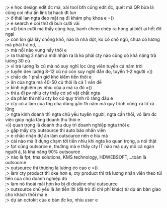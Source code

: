 ;> e học design edit đc mà, xài tool bth cũng edit đc, quét mã QR bừa là cũng coi như ấn link bị hack đt lun<br>
;> ở thái lan ngta đeo mặt nạ đi khám phụ khoa e =))<br>
;> e search e coi thử đi bùn cười vãi<br>
;> =)) bùn cười mà thấy cũng hay, banh chem chép ra hong ai biết ai hết đỡ ngại<br>
;> con lòn già lấy chồng khổ, nào là nhà dột, ko có chỗ ngủ, chưa có lương mà phải trả nợ,...<br>
;> mà nồi nào vung nấy thôi e<br>
;> ra trường 2 năm a mới nhận ra là ko phải cty nào cũng có khả năng trả lương 30 củ<br>
;> vì trả lương 1x củ mà nó suy nghĩ lọc ứng viên tuyển cả năm trời<br>
;> tuyển dev lương 8-12 củ nó còn suy nghĩ đắn đo, tuyển 1-2 người =))<br>
;> chắc do 1 phần giờ khó kiếm tiền thôi e<br>
;> ăn của ngta mà 40-50 củ thôi là cả 1 vấn đề<br>
;> kinh nghiệm pv nhìu của a mà ra đó =))<br>
;> thì a đi pv nhìu cty thấy cơ sở vật chất ngta<br>
;> đa phần thì nhìu cty ko có quy trình rõ ràng đâu e<br>
;> cty cũ a làm của thg cha dũng gần 15 năm mà quy trình cũng xà lơ xà lững<br>
;> ngta kinh doanh thì ngta chủ yếu tuyển người, ngta cần thôi, vô làm đc việc giúp ngta tăng doanh thu thôi e<br>
=)) quan trọng là doanh thu duy trì doanh nghiệp ngta thôi e<br>
;> gặp mấy cty outsource thì auto bào nhân viên<br>
;> e chắc nhận dự án làm outsource nên e hỉu mà<br>
;> cái nào mà ít dụng chạm tới tiền nhìu khi ngta ko quan trọng, a nói thật<br>
;> fpt cũng outsorce e, thường mà e thấy cty IT nào mà quy mô cả ngàn người á, là khả năng 90% outsource<br>
;> nào là fpt, tma solutions, KMS technology, HDWEBSOFT,...toàn là outsource<br>
;> outsource thì thường là lương éo cao e =))<br>
;> làm cty product thì oke hơn e, cty product thì trả lương nhân viên theo túi tiền của chủ doanh nghiệp đó<br>
;> làm nó thoải mái hơn ko bị dí dealine như outsource<br>
;> outsource chủ yếu là ăn tiền lời (đã trừ đi chi phí khác) từ dự án bàn giao cho khách thôi mà e<br>
;> dự án octokit của e bán đc ko, nhiu user e
